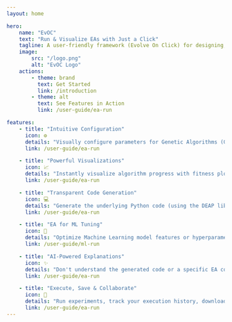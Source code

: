 ```yaml
---
layout: home

hero:
    name: "EvOC"
    text: "Run & Visualize EAs with Just a Click"
    tagline: A user-friendly framework (Evolve On Click) for designing, executing, and analyzing various evolutionary algorithms (EA, GP, PSO, ML Tuning) through an intuitive graphical interface. Perfect for learners, researchers, and educators – no coding required to get started!
    image:
        src: "/logo.png"
        alt: "EvOC Logo"
    actions:
        - theme: brand
          text: Get Started
          link: /introduction
        - theme: alt
          text: See Features in Action
          link: /user-guide/ea-run

features:
    - title: "Intuitive Configuration"
      icon: ⚙️
      details: "Visually configure parameters for Genetic Algorithms (GA), Genetic Programming (GP), Particle Swarm Optimization (PSO), and EA for ML Tuning via a simple GUI."
      link: /user-guide/ea-run

    - title: "Powerful Visualizations"
      icon: 📈
      details: "Instantly visualize algorithm progress with fitness plots, understand results with GP trees, or observe swarm behavior with PSO animations."
      link: /user-guide/ea-run

    - title: "Transparent Code Generation"
      icon: 💻
      details: "Generate the underlying Python code (using the DEAP library) based on your GUI setup for transparency, learning, or further customization."
      link: /user-guide/ea-run

    - title: "EA for ML Tuning"
      icon: 🧠
      details: "Optimize Machine Learning model features or hyperparameters using Evolutionary Algorithms. Easily connect your data via Google Drive links."
      link: /user-guide/ml-run

    - title: "AI-Powered Explanations"
      icon: ✨
      details: "Don't understand the generated code or a specific EA concept? Ask the integrated EvOC AI for a clear explanation!"
      link: /user-guide/ea-run

    - title: "Execute, Save & Collaborate"
      icon: 🚀
      details: "Run experiments, track your execution history, download logs, and easily share your configurations and results with others."
      link: /user-guide/ea-run
---
```


